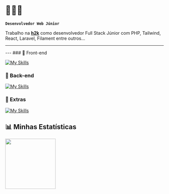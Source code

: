 # 🚀🤖📘 

**`Desenvolvedor Web Júnior`**

Trabalho na **[h2k](https://h2k.com.br)** como desenvolvedor Full Stack Júnior com PHP, Tailwind, React, Laravel, Filament entre outros...


---

--- ### 🤩​ Front-end 

[![My Skills](https://skillicons.dev/icons?i=html,css,js,ts,react)](https://skillicons.dev) 

### 🤖​ Back-end 
[![My Skills](https://skillicons.dev/icons?i=php,laravel,node)](https://skillicons.dev) 

### 🚀​ Extras 
[![My Skills](https://skillicons.dev/icons?i=docker,figma,vite,git,github,ai,wordpress)](https://skillicons.dev) 

## 📊 Minhas Estatísticas 
<p align="left"> <img src="https://github-readme-stats-teal-sigma.vercel.app/api/top-langs/?username=alexandrecardos0&layout=compact&langs_count=8&hide_border=true&theme=transparent&cache_seconds=21600" height="160" /> </p>

















           


<br/>   
<br/>



<!--
**alexandrecardos0/alexandrecardos0** is a ✨ _special_ ✨ repository because its `README.md` (this file) appears on your GitHub profile.

Here are some ideas to get you started:

- 🔭 I’m currently working on ...
- 🌱 I’m currently learning ...
- 👯 I’m looking to collaborate on ...
- 🤔 I’m looking for help with ...
- 💬 Ask me about ...
- 📫 How to reach me: ...
- 😄 Pronouns: ...
- ⚡ Fun fact: ...
-->
